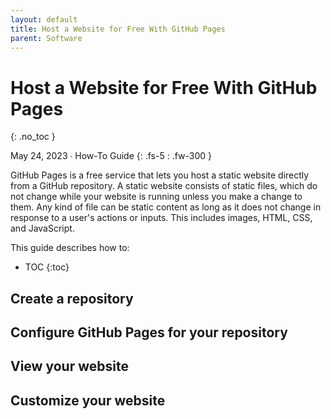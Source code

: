 ```yaml
---
layout: default
title: Host a Website for Free With GitHub Pages
parent: Software
---
```


# Host a Website for Free With GitHub Pages
{: .no_toc }

May 24, 2023 ∙ How-To Guide
{: .fs-5 : .fw-300 }

GitHub Pages is a free service that lets you host a static website directly from a GitHub repository. A static website consists of static files, which do not change while your website is running unless you make a change to them. Any kind of file can be static content as long as it does not change in response to a user's actions or inputs. This includes images, HTML, CSS, and JavaScript.

This guide describes how to:

- TOC
{:toc}

## Create a repository

## Configure GitHub Pages for your repository

## View your website

## Customize your website
